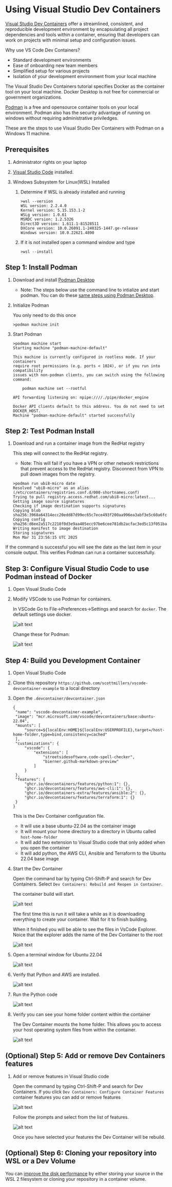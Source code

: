 # Using Visual Studio Dev Containers


[Visual Studio Dev Containers](https://code.visualstudio.com/docs/devcontainers/containers) offer a streamlined, consistent, and reproducible development environment by encapsulating all project dependencies and tools within a container, ensuring that developers can work on projects with minimal setup and configuration issues.

Why use VS Code Dev Containers?
- Standard development environments
- Ease of onboarding new team members
- Simplified setup for various projects
- Isolation of your development environment from your local machine

The Visual Studio Dev Containers tutorial specifies Docker as the container tool on your local machine.  Docker Desktop is not free for commercial or government organizations.   

[Podman](https://podman.io/) is a free and opensource container tools on your local environment. Podman also has the security advantage of running on windows without requiring administrative priviledges.

These are the steps to use Visual Studio Dev Containers with Podman on a Windows 11 machine.  

## Prerequisites

1. Administrator rights on your laptop

2. [Visual Studio Code](https://code.visualstudio.com/) installed.

3. Windows Subsystem for Linux(WSL) Installed

    1. Determine if WSL is already installed and running
        ```
        >wsl --version
        WSL version: 2.2.4.0
        Kernel version: 5.15.153.1-2
        WSLg version: 1.0.61
        MSRDC version: 1.2.5326
        Direct3D version: 1.611.1-81528511
        DXCore version: 10.0.26091.1-240325-1447.ge-release
        Windows version: 10.0.22621.4890
        ```

    2. If it is not installed open a command window and type
        ```
        >wsl --install
        ```

## Step 1: Install Podman

1. Download and install [Podman Desktop](https://podman-desktop.io/)
    - Note: The steps below use the command line to intialize and start podman. You can do these [same steps using Podman Desktop](https://podman-desktop.io/docs/installation/windows-install).

2. Initialize Podman 
    
    You only need to do this once
    ```
    >podman machine init 
    ```
3. Start Podman
    ```
    >podman machine start
    Starting machine "podman-machine-default"

    This machine is currently configured in rootless mode. If your containers
    require root permissions (e.g. ports < 1024), or if you run into compatibility
    issues with non-podman clients, you can switch using the following command:

        podman machine set --rootful

    API forwarding listening on: npipe:////./pipe/docker_engine

    Docker API clients default to this address. You do not need to set DOCKER_HOST.
    Machine "podman-machine-default" started successfully
    ```

## Step 2: Test Podman Install

1. Download and run a container image from the RedHat registry

    This step will connect to the RedHat registry.  
    - Note: This will fail if you have a VPN or other network restrictions that prevent access to the RedHat registry.  Disconnect from VPN to pull down images from the registry.
    
    ```
    >podman run ubi8-micro date
    Resolved "ubi8-micro" as an alias (/etc/containers/registries.conf.d/000-shortnames.conf)
    Trying to pull registry.access.redhat.com/ubi8-micro:latest...
    Getting image source signatures
    Checking if image destination supports signatures
    Copying blob sha256:3968a64314ecc20edd87d99ec65c7ece493f200aa996ea3abf3e5c60a6fcedbd
    Copying config sha256:d6ee2a517c2218f0d3e9aa405ecc97be6cee781db2acfac3ed5c13f051ba6a9d
    Writing manifest to image destination
    Storing signatures
    Mon Mar 31 23:56:15 UTC 2025
    ```

If the command is successful you will see the date as the last item in your console output.  This verifies Podman can run a container successfully.


## Step 3: Configure Visual Studio Code to use Podman instead of Docker

1. Open Visual Studio Code

2. Modify VSCode to use Podman for containers.

    In VSCode Go to File->Preferences->Settings and search for `docker`.  The default settings use docker. 

    ![alt text](images/settings-original.png)

    Change these for Podman:

    ![alt text](images/settings-new.png)


## Step 4:  Build you Development Container

1. Open Visual Studio Code 

2. Clone this repository `https://github.com/scottmillers/vscode-devcontainer-example` to a local directory

3. Open the  `.devcontainer/devcontainer.json`

   ```
   {
    "name": "vscode-devcontainer-example",
    "image": "mcr.microsoft.com/vscode/devcontainers/base:ubuntu-22.04",
    "mounts": [
        "source=${localEnv:HOME}${localEnv:USERPROFILE},target=/host-home-folder,type=bind,consistency=cached"
    ],
    "customizations": {
        "vscode": {
            "extensions": [
                "streetsidesoftware.code-spell-checker",
                "bierner.github-markdown-preview"
            ]
        }
    },
    "features": {
        "ghcr.io/devcontainers/features/python:1": {},
        "ghcr.io/devcontainers/features/aws-cli:1": {},
        "ghcr.io/devcontainers-extra/features/ansible:2": {},
        "ghcr.io/devcontainers/features/terraform:1": {}
    }
   }
   ```

   This is the Dev Container configuration file. 
   - It will use a base ubuntu-22.04 as the container image 
   - It will mount your home directory to a directory in Ubuntu called `host-home-folder`  
   - It will add two extension to Visual Studio code that only added when you open the container
   - It will add python, the AWS CLI, Ansible and Terraform to the Ubuntu 22.04 base image

  
   
   
4. Start the Dev Container

   Open the command bar by typing Ctrl-Shift-P and search for Dev Containers.  Select `Dev Containers: Rebuild and Reopen in Container`.  
   
   The container build will start.  

   ![alt text](images/container-build.png)

   The first time this is run it will take a while as it is downloading everything to create your container.  Wait for it to finish building.

   When it finished you will be able to see the files in VsCode Explorer. Noice that the explorer adds the name of the Dev Container to the root 

    ![alt text](images/vscode-explorer.png)

5. Open a terminal window for Ubuntu 22.04

   ![alt text](images/vscode-terminal.png)

6.  Verify that Python and AWS are installed.

   
    ![alt text](images/ubuntu-verify-features.png)

7. Run the Python code

    ![alt text](images/ubuntu-run-python.png)

8. Verify you can see your home folder content within the container

    The Dev Container mounts the home folder.  This allows you to access your host operating system files from within the container.
    

    ![alt text](images/ubuntu-home-folder.png)

## (Optional)  Step 5: Add or remove Dev Containers features

1. Add or remove features in Visual Studio code

    Open the command by typing Ctrl-Shift-P and search for Dev Containers.  If you click `Dev Containers: Configure Container Features` container features you can add or remove features

    ![alt text](images/devcontainer-features.png)

    Follow the prompts and select from the list of features.

    ![alt text](images/devcontainer-feature-list.png)

    Once you have selected your features the Dev Container will be rebuild.

## (Optional)  Step 6: Cloning your repository into WSL or a Dev Volume  

You can [improve the disk performance](https://code.visualstudio.com/remote/advancedcontainers/improve-performance) by either storing your source in the WSL 2 filesystem or cloning your repository in a container volume.  

